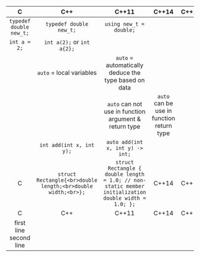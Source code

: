 
| C | C++ | C++11 | C++14 | C++17 |
| :---: | :---: | :---: | :---: | :---: |
| `typedef double new_t;`  |   `typedef double new_t;`   | `using new_t = double;`    | | |
| `int a = 2;`| `int a(2);` or `int a{2};` ||||
||`auto` = local variables|`auto` = automatically deduce the type based on data|||
|||`auto` can not use in function argument & return type|`auto` can be use in function return type||
|  | `int add(int x, int y);` | `auto add(int x, int y) -> int;` | | |
| C | ```struct Rectangle{<br>double length;<br>double width;<br>};``` | ```struct Rectangle { 	double length = 1.0; // non-static member initialization  	double width = 1.0; };``` | C++14 | C++17 |
| C | C++ | C++11 | C++14 | C++17 |
| first line<br>second line|||||
